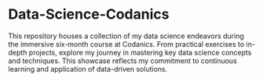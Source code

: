 # Data-Science-Codanics 
This repository houses a collection of my data science endeavors during the immersive six-month course at Codanics. From practical exercises to in-depth projects, explore my journey in mastering key data science concepts and techniques. This showcase reflects my commitment to continuous learning and application of data-driven solutions.
